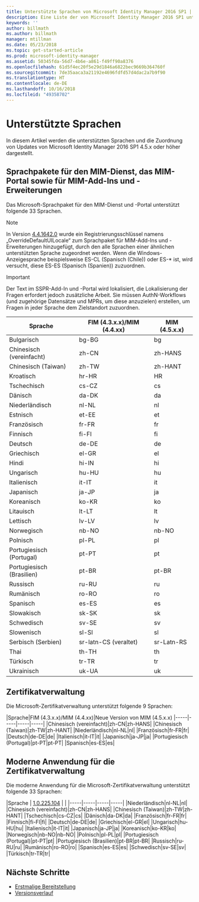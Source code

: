 ```yaml
---
title: Unterstützte Sprachen von Microsoft Identity Manager 2016 SP1 | Microsoft-Dokumentation
description: Eine Liste der von Microsoft Identity Manager 2016 SP1 unterstützten Sprachen.
keywords: ''
author: billmath
ms.author: billmath
manager: mtillman
ms.date: 05/23/2018
ms.topic: get-started-article
ms.prod: microsoft-identity-manager
ms.assetid: 50345fda-56d7-4b6e-a861-f49ff90a8376
ms.openlocfilehash: 61d5f4ec20f5e29d1846a6822bec9669b364760f
ms.sourcegitcommit: 7de35aaca3a21192e4696fdfd57d4dac2a7b9f90
ms.translationtype: HT
ms.contentlocale: de-DE
ms.lasthandoff: 10/16/2018
ms.locfileid: "49358702"
---
```

# <a name="supported-languages"></a>Unterstützte Sprachen

In diesem Artikel werden die unterstützten Sprachen und die Zuordnung von Updates von Microsoft Identity Manager 2016 SP1 4.5.x oder höher dargestellt.

## <a name="mim-service-and-portal-and-add-ins-and-extensions-language-pack"></a>Sprachpakete für den MIM-Dienst, das MIM-Portal sowie für MIM-Add-Ins und -Erweiterungen 

Das Microsoft-Sprachpaket für den MIM-Dienst und -Portal unterstützt folgende 33 Sprachen.  

> [!NOTE]
> In Version [4.4.1642.0](https://support.microsoft.com/en-us/help/4021562/hotfix-rollup-package-build-4-4-1642-0-is-available-for-microsoft) wurde ein Registrierungsschlüssel namens „OverrideDefaultUILocale“ zum Sprachpaket für MIM-Add-Ins und -Erweiterungen hinzugefügt, durch den alle Sprachen einer ähnlichen unterstützten Sprache zugeordnet werden. Wenn die Windows-Anzeigesprache beispielsweise ES-CL (Spanisch (Chile)) oder ES-\* ist, wird versucht, diese ES-ES (Spanisch (Spanien)) zuzuordnen.

> [!IMPORTANT]
> Der Text im SSPR-Add-In und -Portal wird lokalisiert, die Lokalisierung der Fragen erfordert jedoch zusätzliche Arbeit. Sie müssen AuthN-Workflows (und zugehörige Datensätze und MPRs, um diese anzuzielen) erstellen, um Fragen in jeder Sprache dem Zielstandort zuzuordnen.

|       Sprache        | FIM (4.3.x.x)/MIM (4.4.xx) | MIM (4.5.x.x) |
|-----------------------|--------------------------|--------------|
|       Bulgarisch       |          bg-BG           |      bg      |
| Chinesisch (vereinfacht)  |          zh-CN           |   zh-HANS    |
|   Chinesisch (Taiwan)    |          zh-TW           |   zh-HANT    |
|       Kroatisch        |          hr-HR           |      HR      |
|         Tschechisch         |          cs-CZ           |      cs      |
|        Dänisch         |          da-DK           |      da      |
|         Niederländisch         |          nl-NL           |      nl      |
|       Estnisch        |          et-EE           |      et      |
|        Französisch         |          fr-FR           |      fr      |
|        Finnisch        |          fi-FI           |      fi      |
|        Deutsch         |          de-DE           |      de      |
|         Griechisch         |          el-GR           |      el      |
|         Hindi         |          hi-IN           |      hi      |
|       Ungarisch       |          hu-HU           |      hu      |
|        Italienisch        |          it-IT           |      it      |
|       Japanisch        |          ja-JP           |      ja      |
|        Koreanisch         |          ko-KR           |      ko      |
|      Litauisch       |          lt-LT           |      lt      |
|        Lettisch        |          lv-LV           |      lv      |
|       Norwegisch       |          nb-NO           |    nb-NO     |
|        Polnisch         |          pl-PL           |      pl      |
| Portugiesisch (Portugal) |          pt-PT           |      pt      |
|  Portugiesisch (Brasilien)  |          pt-BR           |    pt-BR     |
|        Russisch        |          ru-RU           |      ru      |
|       Rumänisch        |          ro-RO           |      ro      |
|        Spanisch        |          es-ES           |      es      |
|        Slowakisch         |          sk-SK           |      sk      |
|        Schwedisch        |          sv-SE           |      sv      |
|       Slowenisch       |          sl-SI           |      sl      |
|   Serbisch (Serbien)    |  sr-latn-CS (veraltet)  |  sr-Latn-RS  |
|         Thai          |          th-TH           |      th      |
|        Türkisch        |          tr-TR           |      tr      |
|       Ukrainisch       |          uk-UA           |      uk      |

## <a name="certificate-management"></a>Zertifikatverwaltung 
Die Microsoft-Zertifikatverwaltung unterstützt folgende 9 Sprachen: 

|Sprache|FIM (4.3.x.x)/MIM (4.4.xx)|Neue Version von MIM (4.5.x.x)
|-----|-----|-----|-----|
|Chinesisch (vereinfacht)|zh-CN|zh-HANS|
|Chinesisch (Taiwan)|zh-TW|zh-HANT|
|Niederländisch|nl-NL|nl|
|Französisch|fr-FR|fr|
|Deutsch|de-DE|de|
|Italienisch|it-IT|it|
|Japanisch|ja-JP|ja|
|Portugiesisch (Portugal)|pt-PT|pt-PT|
|Spanisch|es-ES|es|

## <a name="certificate-management-modern-application"></a>Moderne Anwendung für die Zertifikatverwaltung  
Die moderne Anwendung für die Microsoft-Zertifikatverwaltung unterstützt folgende 33 Sprachen: 

|Sprache | [1.0.225.104](https://www.microsoft.com/en-us/download/details.aspx?id=54954) | |
|-----|-----|-----|-----|
|Niederländisch|nl-NL|nl|
|Chinesisch (vereinfacht)|zh-CN|zh-HANS|
|Chinesisch (Taiwan)|zh-TW|zh-HANT|
|Tschechisch|cs-CZ|cs|
|Dänisch|da-DK|da|
|Französisch|fr-FR|fr|
|Finnisch|fi-FI|fi|
|Deutsch|de-DE|de|
|Griechisch|el-GR|el|
|Ungarisch|hu-HU|hu|
|Italienisch|it-IT|it|
|Japanisch|ja-JP|ja|
|Koreanisch|ko-KR|ko|
|Norwegisch|nb-NO|nb-NO|
|Polnisch|pl-PL|pl|
|Portugiesisch (Portugal)|pt-PT|pt|
|Portugiesisch (Brasilien)|pt-BR|pt-BR|
|Russisch|ru-RU|ru|
|Rumänisch|ro-RO|ro|
|Spanisch|es-ES|es|
|Schwedisch|sv-SE|sv|
|Türkisch|tr-TR|tr|

## <a name="next-steps"></a>Nächste Schritte

- [Erstmalige Bereitstellung](microsoft-identity-manager-deploy.md)
- [Versionsverlauf](/reference/version-history.md)
